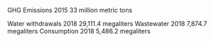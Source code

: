 GHG Emissions
    2015
        33 million metric tons

Water
    withdrawals
        2018
            29,111.4 megaliters
    Wastewater
        2018
            7,874.7 megaliters
    Consumption
        2018
            5,486.2 megaliters